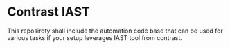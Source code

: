 # Contrast IAST
This reposiroty shall include the automation code base that can be used for various tasks if your setup leverages IAST tool from contrast.
